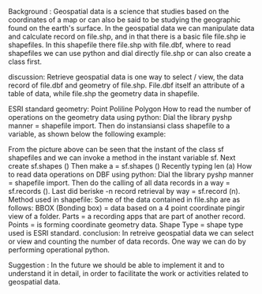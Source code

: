 Background :
Geospatial data is a science that studies based on the coordinates of a map or can also be said to be studying the geographic found on the earth's surface. In the geospatial data we can manipulate data and calculate record on file.shp, and in that there is a basic file file.shp ie shapefiles. In this shapefile there file.shp with file.dbf, where to read shapefiles we can use python and dial directly file.shp or can also create a class first.

discussion:
Retrieve geospatial data is one way to select / view, the data record of file.dbf and geometry of file.shp. File.dbf itself an attribute of a table of data, while file.shp the geometry data in shapefile.

ESRI standard geometry:
Point
Poliline
Polygon
How to read the number of operations on the geometry data using python:
Dial the library pyshp manner = shapefile import.
Then do instansiansi class shapefile to a variable, as shown below the following example:

From the picture above can be seen that the instant of the class sf shapefiles and we can invoke a method in the instant variable sf.
Next create sf.shapes ()
Then make a = sf.shapes ()
Recently typing len (a)
How to read data operations on DBF using python:
Dial the library pyshp manner = shapefile import.
Then do the calling of all data records in a way = sf.records ().
Last did beriske -n record retrieval by way = sf.record (n).
Method used in shapefile:
Some of the data contained in file.shp are as follows:
BBOX (Bonding box) = data based on a 4 point coordinate pingir view of a folder.
Parts = a recording apps that are part of another record.
Points = is forming coordinate geometry data.
Shape Type = shape type used is ESRI standard.
conclusion:
In retreive geospatial data we can select or view and counting the number of data records. One way we can do by performing operational python.

Suggestion :
In the future we should be able to implement it and to understand it in detail, in order to facilitate the work or activities related to geospatial data.
